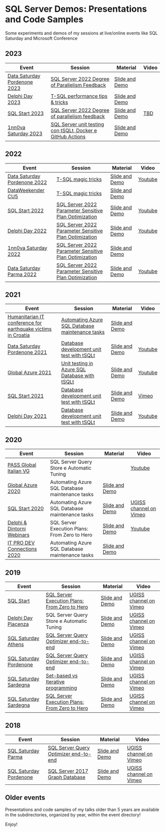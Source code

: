 # SQL Server Demos: Presentations and Code Samples

Some experiments and demos of my sessions at live/online events like SQL Saturday and Microsoft Conference

2023
---------------------------
| Event  | Session | Material | Video  |
| ------ | ------- | -------- | ------ |
| [Data Saturday Pordenone 2023][LinkDataSatPordenone2023] | [SQL Server 2022 Degree of Parallelism Feedback][LinkSessionDataSatPordenone2023] | [Slide and Demo][LinkMaterialDataSatPordenone2023] | 
| [Delphi Day 2023][LinkDelphiDay2023] | [T-SQL performance tips & tricks][LinkSessionDelphiDay2023] | [Slide and Demo][LinkMaterialDelphiDay2023] | 
| [SQL Start 2023][LinkSQLStart2023] | [SQL Server 2022 Degree of parallelism feedback][LinkSessionSQLStart2023] | [Slide and Demo][LinkMaterialSQLStart2023] | [TBD][LinkVideoSQLStart2023]
| [1nn0va Saturday 2023][Link1nn0vaSaturday2023] | [SQL Server unit testing con tSQLt, Docker e GitHub Actions][LinkSession1nn0vaSaturday2023] | [Slide and Demo][LinkMaterial1nn0vaSaturday2023] | 


  [LinkDataSatPordenone2023]: <https://datasaturdays.com/2023-02-25-datasaturday0031/>
  [LinkSessionDataSatPordenone2023]: <https://datasaturdays.com/2023-02-25-datasaturday0031/#schedule>
  [LinkMaterialDataSatPordenone2023]: <https://github.com/segovoni/sql-server-demos/tree/master/datasaturday/2023/datasat0031/sql-server-2022-degree-of-parallelism-feedback/>
  [LinkVideoDataSatPordenone2023]: <>

  [LinkDelphiDay2023]: <https://www.delphiday.it/>
  [LinkSessionDelphiDay2023]: <https://www.delphiday.it/conferenza/>
  [LinkMaterialDelphiDay2023]: <https://github.com/segovoni/sql-server-demos/tree/master/delphiday/2023/tsql-performance-tips-and-tricks>
  [LinkVideoDelphiDay2023]: <https://www.delphiday.it/>

  [LinkSQLStart2023]: <https://www.sqlstart.it/2023>
  [LinkSessionSQLStart2023]: <https://www.sqlstart.it/2023/Speakers/Sergio-Govoni>
  [LinkMaterialSQLStart2023]: <https://github.com/segovoni/sql-server-demos/tree/master/sqlstart/2023/sql-server-2022-degree-of-parallelism-feedback>
  [LinkVideoSQLStart2023]: <>

  [Link1nn0vaSaturday2023]: <https://www.eventbrite.it/e/biglietti-1nn0va-saturday-2023-661308891697>
  [LinkSession1nn0vaSaturday2023]: <https://1nn0vasat2023.1nn0va.it/agenda.html>
  [LinkMaterial1nn0vaSaturday2023]: <https://github.com/segovoni/sql-server-demos/tree/master/1nn0vasaturday/2023/sql-server-unit-testing-with-tsqlt-docker-and-github-actions>
  [LinkVideo1nn0vaSaturday2023]: <https://www.eventbrite.it/e/biglietti-1nn0va-saturday-2023-661308891697>

2022
---------------------------
| Event  | Session | Material | Video  |
| ------ | ------- | -------- | ------ |
| [Data Saturday Pordenone 2022][LinkDataSatPordenone2022] | [T-SQL magic tricks][LinkSessionDataSatPordenone2022] | [Slide and Demo][LinkMaterialDataSatPordenone2022] | [Youtube][LinkVideoDataSatPordenone2022]
| [DataWeekender CU5][LinkDataWeekender2022CU5] | [T-SQL magic tricks][LinkSessionDataWeekender2022CU5] | [Slide and Demo][LinkMaterialDataWeekender2022CU5] | 
| [SQL Start 2022][LinkSQLStart2022] | [SQL Server 2022 Parameter Sensitive Plan Optimization][LinkSessionSQLStart2022] | [Slide and Demo][LinkMaterialSQLStart2022] | [Youtube][LinkVideoSQLStart2022]
| [Delphi Day 2022][LinkDelphiDay2022] | [SQL Server 2022 Parameter Sensitive Plan Optimization][LinkSessionDelphiDay2022] | [Slide and Demo][LinkMaterialDelphiDay2022] | [Youtube][LinkVideoDelphiDay2022] 
| [1nn0va Saturday 2022][Link1nn0vaSaturday2022] | [SQL Server 2022 Parameter Sensitive Plan Optimization][LinkSession1nn0vaSaturday2022] | [Slide and Demo][LinkMaterial1nn0vaSaturday2022] | 
| [Data Saturday Parma 2022][LinkDataSatParma2022] | [SQL Server 2022 Parameter Sensitive Plan Optimization][LinkSessionDataSatParma2022] | [Slide and Demo][LinkMaterialDataSatParma2022] | [Youtube][LinkVideoDataSatParma2022]

  [LinkDataSatPordenone2022]: <http://datasaturdays.com/2022-02-26-datasaturday0020/>
  [LinkSessionDataSatPordenone2022]: <http://datasaturdays.com/2022-02-26-datasaturday0020/#schedule>
  [LinkMaterialDataSatPordenone2022]: <https://github.com/segovoni/sql-server-demos/tree/master/datasaturday/2022/datasat0020/t-sql-magic-tricks>
  [LinkVideoDataSatPordenone2022]: <https://www.youtube.com/watch?v=QOyNVp-lt7M>

  [LinkDataWeekender2022CU5]: <https://www.dataweekender.com/>
  [LinkSessionDataWeekender2022CU5]: <https://www.dataweekender.com/schedule>
  [LinkMaterialDataWeekender2022CU5]: <https://github.com/segovoni/sql-server-demos/tree/master/dataweekender/2022-CU5/t-sql-magic-tricks>
  
  [LinkSQLStart2022]: <https://www.sqlstart.it/2022>
  [LinkSessionSQLStart2022]: <https://www.sqlstart.it/2022/Speakers/Sergio-Govoni>
  [LinkMaterialSQLStart2022]: <https://github.com/segovoni/sql-server-demos/tree/master/sqlstart/2022/sql-server-2022-parameter-sensitive-plan-optimization>
  [LinkVideoSQLStart2022]: <https://www.youtube.com/watch?v=7R_-SKAU5ts&list=PLyyDPeQ647PtWBHYWgLfab08ivLB-7RT_>
  
  [LinkDelphiDay2022]: <https://www.delphiday.it/>
  [LinkSessionDelphiDay2022]: <https://www.delphiday.it/#Day3>
  [LinkMaterialDelphiDay2022]: <https://github.com/segovoni/sql-server-demos/tree/master/delphiday/2022/sql-server-2022-parameter-sensitive-plan-optimization>
  [LinkVideoDelphiDay2022]: <https://www.youtube.com/watch?v=1fQFon195O8&t=2s>

  [Link1nn0vaSaturday2022]: <https://www.eventbrite.it/e/biglietti-1nn0va-saturday-2022-371954143857>
  [LinkSession1nn0vaSaturday2022]: <https://1nn0vasat2022.1nn0va.it/agenda.html>
  [LinkMaterial1nn0vaSaturday2022]: <https://github.com/segovoni/sql-server-demos/tree/master/1nn0vasaturday/2022/sql-server-2022-parameter-sensitive-plan-optimization>
  [LinkVideo1nn0vaSaturday2022]: <>

  [LinkDataSatParma2022]: <https://datasaturdays.com/2022-11-26-datasaturday0022/>
  [LinkSessionDataSatParma2022]: <https://datasaturdays.com/2022-11-26-datasaturday0022/#schedule>
  [LinkMaterialDataSatParma2022]: <https://github.com/segovoni/sql-server-demos/tree/master/datasaturday/2022/datasat0022>
  [LinkVideoDataSatParma2022]: <https://www.youtube.com/watch?v=r1IgrFjtbvc&list=PLyyDPeQ647Ptk-wnSqYoDSD27QnQWiX9F>

2021
---------------------------
| Event  | Session | Material | Video  |
| ------ | ------- | -------- | ------ |
| [Humanitarian IT conference for earthquake victims in Croatia][LinkMVPs4Croatia2021] | [Automating Azure SQL Database maintenance tasks][LinkSessionMVPs4Croatia2021] | [Slide and Demo][LinkMaterialMVPs4Croatia2021] |
| [Data Saturday Pordenone 2021][LinkDataSatPordenone2021] | [Database development unit test with tSQLt][LinkSessionDataSatPordenone2021] | [Slide and Demo][LinkMaterialDataSatPordenone2021] | [Youtube][LinkVideoDataSatPordenone2021]
| [Global Azure 2021][LinkGlobalAzure2021] | [Unit testing in Azure SQL Database with tSQLt][LinkSessionGlobalAzure2021] | [Slide and Demo][LinkMaterialGlobalAzure2021] | [Youtube][LinkVideoGlobalAzure2021]
| [SQL Start 2021][LinkSQLStart2021] | [Database development unit test with tSQLt][LinkSessionSQLStart2021] | [Slide and Demo][LinkMaterialSQLStart2021] | [Vimeo][LinkVideoSQLStart2021]
| [Delphi Day 2021][LinkDelphiDay2021] | [Database development unit test with tSQLt][LinkSessionDelphiDay2021] | [Slide and Demo][LinkMaterialDelphiDay2021] | [Youtube][LinkVideoDelphiDay2021]

  [LinkMVPs4Croatia2021]: <https://mvps4croatia.com/>
  [LinkSessionMVPs4Croatia2021]: <https://mvps4croatia.com/agenda.html>
  [LinkMaterialMVPs4Croatia2021]: <https://mvps4croatia.com/agenda.html>

  [LinkDataSatPordenone2021]: <https://datasaturdays.com/events/datasaturday0001.html>
  [LinkSessionDataSatPordenone2021]: <https://datasaturdays.com/events/datasaturday0001.html#schedule>
  [LinkMaterialDataSatPordenone2021]: <https://github.com/segovoni/sql-server-demos/tree/master/datasaturday/2021/datasat0001/database-development-unit-test-with-tSQLt/demos>
  [LinkVideoDataSatPordenone2021]: <https://www.youtube.com/watch?v=eMkW4vsFQJI>
  
  [LinkGlobalAzure2021]: <https://globalazure.net/sessions/252877>
  [LinkSessionGlobalAzure2021]: <https://globalazure.net/sessions/252877>
  [LinkMaterialGlobalAzure2021]: <https://github.com/segovoni/sql-server-demos/tree/master/globalazure/2021>
  [LinkVideoGlobalAzure2021]: <https://youtu.be/bjgE4i9176s>
  
  [LinkSQLStart2021]: <https://www.sqlstart.it/2021>
  [LinkSessionSQLStart2021]: <https://www.sqlstart.it/2021/Speakers/Sergio-Govoni>
  [LinkMaterialSQLStart2021]: <https://github.com/segovoni/sql-server-demos/tree/master/sqlstart/2021/database-development-unit-test-with-tSQLt>
  [LinkVideoSQLStart2021]: <https://vimeo.com/showcase/8540479/video/562475700>

  [LinkDelphiDay2021]: <https://www.delphiday.it/2021/>
  [LinkSessionDelphiDay2021]: <https://www.delphiday.it/2021/#Day3>
  [LinkMaterialDelphiDay2021]: <https://github.com/segovoni/sql-server-demos/tree/master/delphiday/2021/database-development-unit-test-with-tSQLt>
  [LinkVideoDelphiDay2021]: <https://www.youtube.com/watch?v=LHEywinPubs>


2020
---------------------------

| Event  | Session | Material | Video  |
| ------ | ------- | -------- | ------ |
| [PASS Global Italian VG][LinkPASSGIVG] | SQL Server Query Store e Automatic Tuning | | [Youtube][LinkVideoPASSGIVGQueryStore]
| [Global Azure 2020][LinkGlobalAzure2020] | Automating Azure SQL Database maintenance tasks | [Slide and Demo][LinkMaterialGlobalAzure2020] | 
| [SQL Start 2020][LinkSQLStart2020] | Automating Azure SQL Database maintenance tasks | [Slide and Demo][LinkMaterialSQLStart2020] | [UGISS channel on Vimeo][LinkVideoSQLStart2020]
| [Delphi & Dintorni Webinars][LinkDDWebinar2020] | SQL Server Execution Plans: From Zero to Hero | [Slide and Demo][LinkMaterialDDWebinar2020] | [Youtube][LinkVideoDDWebinar2020]
| [IT PRO DEV Connections 2020][LinkITPRODEV2020] | Automating Azure SQL Database maintenance tasks | [Slide and Demo][LinkMaterialITPRODEV2020] |

  [LinkPASSGIVG]: <https://globalitalian.pass.org/>
  [LinkVideoPASSGIVGQueryStore]: <https://youtu.be/8O-zociPPfU>


  [LinkGlobalAzure2020]: <https://cloudgen.it/global-azure/>
  [LinkMaterialGlobalAzure2020]: <https://github.com/segovoni/sql-server-demos/tree/master/globalazure/2020/automating-azure-sql-database-maintenance-tasks>

  [LinkSQLStart2020]: <https://www.sqlstart.it/2020/Speakers/Sergio-Govoni>
  [LinkMaterialSQLStart2020]: <https://github.com/segovoni/sql-server-demos/tree/master/sqlstart/2020/automating-azure-sql-database-maintenance-tasks>
  [LinkVideoSQLStart2020]: <https://vimeo.com/showcase/7315035/video/435479865>

  [LinkDDWebinar2020]: <https://www.delphiedintorni.it/webinars.html?mc_cid=36a51b0113&mc_eid=14d303fa89>
  [LinkMaterialDDWebinar2020]: <https://github.com/segovoni/sql-server-demos/tree/master/delphiedintorni/2020/sql-server-execution-plans-from-zero-to-hero>
  [LinkVideoDDWebinar2020]: <https://youtu.be/37Oo9BrHGGM>
  
  [LinkITPRODEV2020]: <https://www.itprodevconnections.gr/>
  [LinkMaterialITPRODEV2020]: <https://github.com/segovoni/sql-server-demos/tree/master/itprodevconnections/2020/automating-azure-sql-database-maintenance-tasks>
  

2019
---------------------------

| Event  | Session | Material | Video  |
| ------ | ------- | -------- | ------ |
| [SQL Start][LinkSQLStart2019] | [SQL Server Execution Plans: From Zero to Hero][LinkSessionSQLStart2019] | [Slide and Demo][LinkMaterialSQLStart2019] | [UGISS channel on Vimeo][LinkVideoSQLStart2019]
| [Delphi Day Piacenza][LinkDelphiDayPiacenza2019] | SQL Server Query Store e Automatic Tuning | [Slide and Demo][LinkMaterialDelphiDayPiacenza2019] | [UGISS channel on Vimeo][LinkVideoDelphiDayPiacenza2019]
| [SQL Saturday Athens][LinkSQLSaturdayAthens2019] | [SQL Server Query Optimizer end-to-end][LinkSessionSQLSaturdayAthens2019] | [Slide and Demo][LinkMaterialSQLSaturdayAthens2019] | [UGISS channel on Vimeo][LinkVideoSQLSaturdayAthens2019]
| [SQL Saturday Pordenone][LinkSQLSaturdayPordenone2019] | [SQL Server Query Optimizer end-to-end][LinkSessionSQLSaturdayPordenone2019] | [Slide and Demo][LinkMaterialSQLSaturdayPordenone2019] | [UGISS channel on Vimeo][LinkVideoSQLSaturdayPordenone2019]
| [SQL Saturday Sardegna][LinkSQLSaturdaySardegna2019] | [Set-based vs Iterative programming][LinkSession1SQLSaturdaySardegna2019] | [Slide and Demo][LinkMaterial1SQLSaturdaySardegna2019] | [UGISS channel on Vimeo][LinkVideo1SQLSaturdaySardegna2019]
| [SQL Saturday Sardegna][LinkSQLSaturdaySardegna2019] | [SQL Server Execution Plans: From Zero to Hero][LinkSession2SQLSaturdaySardegna2019] | [Slide and Demo][LinkMaterial2SQLSaturdaySardegna2019] | [UGISS channel on Vimeo][LinkVideo2SQLSaturdaySardegna2019]


  [LinkSQLStart2019]: <https://www.sqlstart.it/2019>
  [LinkSessionSQLStart2019]: <https://www.sqlstart.it/2019/Speakers/Sergio-Govoni>
  [LinkMaterialSQLStart2019]: <https://github.com/segovoni/sql-server-demos/tree/master/sqlstart/2019/sql-server-execution-plans-from-zero-to-hero>
  [LinkVideoSQLStart2019]: <https://vimeo.com/329619454>
  
  [LinkDelphiDayPiacenza2019]: <https://www.delphiday.it/2019/conferenza.html>
  [LinkMaterialDelphiDayPiacenza2019]: <https://github.com/segovoni/sql-server-demos/tree/master/delphiday/2019/sql-server-query-store-and-automatic-tuning>
  [LinkVideoDelphiDayPiacenza2019]: <https://vimeo.com/347910945>
  
  [LinkSQLSaturdayAthens2019]: <https://www.sqlsaturday.com/858/EventHome.aspx>
  [LinkSessionSQLSaturdayAthens2019]: <https://www.sqlsaturday.com/858/Sessions/Details.aspx?sid=90801>
  [LinkMaterialSQLSaturdayAthens2019]: <https://github.com/segovoni/sql-server-demos/tree/master/sqlsaturday/2019/sqlsat858-athens/sql-server-query-optimizer-end-to-end>
  [LinkVideoSQLSaturdayAthens2019]: <https://vimeo.com/343320799>
  
  [LinkSQLSaturdayPordenone2019]: <https://www.sqlsaturday.com/829/EventHome.aspx>
  [LinkSessionSQLSaturdayPordenone2019]: <https://www.sqlsaturday.com/829/Sessions/Details.aspx?sid=88183>
  [LinkMaterialSQLSaturdayPordenone2019]: <https://github.com/segovoni/sql-server-demos/tree/master/sqlsaturday/2019/sqlsat829-pordenone/sql-server-query-optimizer-end-to-end>
  [LinkVideoSQLSaturdayPordenone2019]: <https://vimeo.com/showcase/5799022/video/320949129>
  
  [LinkSQLSaturdaySardegna2019]: <https://www.sqlsaturday.com/871/EventHome.aspx>
  [LinkSession1SQLSaturdaySardegna2019]: <https://www.sqlsaturday.com/871/Sessions/Details.aspx?sid=94179>
  [LinkSession2SQLSaturdaySardegna2019]: <https://www.sqlsaturday.com/871/Sessions/Details.aspx?sid=91267>
  [LinkMaterial1SQLSaturdaySardegna2019]: <https://github.com/segovoni/sql-server-demos/tree/master/sqlsaturday/2019/sqlsat871-sardegna/set-based-vs-iterative-programming>
  [LinkMaterial2SQLSaturdaySardegna2019]: <https://github.com/segovoni/sql-server-demos/tree/master/sqlsaturday/2019/sqlsat871-sardegna/sql-server-execution-plans-from-zero-to-hero>
  [LinkVideo1SQLSaturdaySardegna2019]: <https://vimeo.com/showcase/6001801/video/338963236>
  [LinkVideo2SQLSaturdaySardegna2019]: <https://vimeo.com/showcase/6001801/video/338964861>


2018
---------------------------

| Event  | Session | Material | Video  |
| ------ | ------- | -------- | ------ |
| [SQL Saturday Parma][LinkSQLSaturdayParma2018] | [SQL Server Query Optimizer end-to-end][LinkSessionSQLSaturdayParma2018] | [Slide and Demo][LinkMaterialSQLSaturdayParma2018] | [UGISS channel on Vimeo][LinkVideoSQLSaturdayParma2018]
| [SQL Saturday Pordenone][LinkSQLSaturdayPordenone2018] | [SQL Server 2017 Graph Database][LinkSessionSQLSaturdayPordenone2018] | [Slide and Demo][LinkMaterialSQLSaturdayPordenone2018] | [UGISS channel on Vimeo][LinkVideoSQLSaturdayPordenone2018]

  [LinkSQLSaturdayParma2018]: <https://www.sqlsaturday.com/777/EventHome.aspx>
  [LinkSessionSQLSaturdayParma2018]: <https://www.sqlsaturday.com/777/Sessions/Details.aspx?sid=79997>
  [LinkMaterialSQLSaturdayParma2018]: <https://github.com/segovoni/sql-server-demos/tree/master/sqlsaturday/2018/sqlsat777-parma/sql-server-query-optimizer-end-to-end>
  [LinkVideoSQLSaturdayParma2018]: <https://vimeo.com/showcase/5597664/video/304150423>
  
  [LinkSQLSaturdayPordenone2018]: <https://www.sqlsaturday.com/707/EventHome.aspx>
  [LinkSessionSQLSaturdayPordenone2018]: <http://www.sqlsaturday.com/707/Sessions/Details.aspx?sid=70265>
  [LinkMaterialSQLSaturdayPordenone2018]: <https://github.com/segovoni/sql-server-demos/tree/master/sqlsaturday/2018/sqlsat707-pordenone/sql-server-2017-graph-database>
  [LinkVideoSQLSaturdayPordenone2018]: <https://vimeo.com/showcase/5010888/video/257668750>


Older events
---------------------------

Presentations and code samples of my talks older than 5 years are available in the subdirectories, organized by year, within the event directory!

Enjoy!
